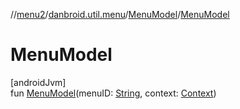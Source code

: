 //[menu2](../../../index.md)/[danbroid.util.menu](../index.md)/[MenuModel](index.md)/[MenuModel](-menu-model.md)

# MenuModel

[androidJvm]\
fun [MenuModel](-menu-model.md)(menuID: [String](https://kotlinlang.org/api/latest/jvm/stdlib/kotlin/-string/index.html), context: [Context](https://developer.android.com/reference/kotlin/android/content/Context.html))
